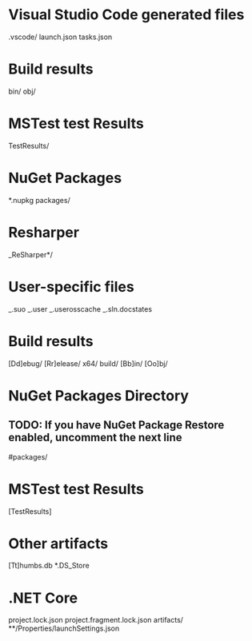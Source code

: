 # Visual Studio Code generated files

.vscode/
launch.json
tasks.json

# Build results

bin/
obj/

# MSTest test Results

TestResults/

# NuGet Packages

\*.nupkg
packages/

# Resharper

\_ReSharper\*/

# User-specific files

_.suo
_.user
_.userosscache
_.sln.docstates

# Build results

[Dd]ebug/
[Rr]elease/
x64/
build/
[Bb]in/
[Oo]bj/

# NuGet Packages Directory

## TODO: If you have NuGet Package Restore enabled, uncomment the next line

#packages/

# MSTest test Results

[TestResults]

# Other artifacts

[Tt]humbs.db
\*.DS_Store

# .NET Core

project.lock.json
project.fragment.lock.json
artifacts/
\*\*/Properties/launchSettings.json
